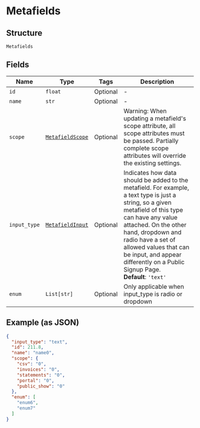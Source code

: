 
# Metafields

## Structure

`Metafields`

## Fields

| Name | Type | Tags | Description |
|  --- | --- | --- | --- |
| `id` | `float` | Optional | - |
| `name` | `str` | Optional | - |
| `scope` | [`MetafieldScope`](../../doc/models/metafield-scope.md) | Optional | Warning: When updating a metafield's scope attribute, all scope attributes must be passed. Partially complete scope attributes will override the existing settings. |
| `input_type` | [`MetafieldInput`](../../doc/models/metafield-input.md) | Optional | Indicates how data should be added to the metafield. For example, a text type is just a string, so a given metafield of this type can have any value attached. On the other hand, dropdown and radio have a set of allowed values that can be input, and appear differently on a Public Signup Page.<br>**Default**: `'text'` |
| `enum` | `List[str]` | Optional | Only applicable when input_type is radio or dropdown |

## Example (as JSON)

```json
{
  "input_type": "text",
  "id": 211.8,
  "name": "name0",
  "scope": {
    "csv": "0",
    "invoices": "0",
    "statements": "0",
    "portal": "0",
    "public_show": "0"
  },
  "enum": [
    "enum6",
    "enum7"
  ]
}
```

